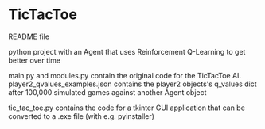 # TicTacToe

README file

python project with an Agent that uses Reinforcement Q-Learning to get better over time

main.py and modules.py contain the original code for the TicTacToe AI.
player2_qvalues_examples.json contains the player2 objects's q_values dict after 100,000 simulated games against another Agent object

tic_tac_toe.py contains the code for a tkinter GUI application that can be converted to a .exe file (with e.g. pyinstaller)
